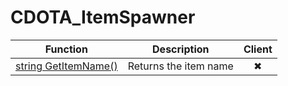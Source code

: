 # CDOTA_ItemSpawner
Function|Description|Client
--|--|:--:
[string GetItemName()](GetItemName)|Returns the item name|✖
